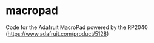 # macropad

Code for the Adafruit MacroPad powered by the RP2040 (https://www.adafruit.com/product/5128)
